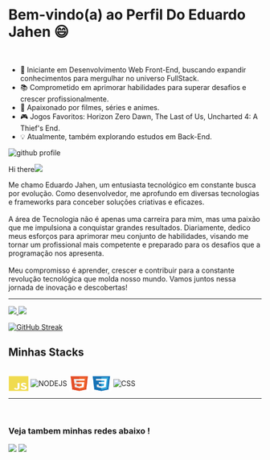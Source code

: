 <h1> Bem-vindo(a) ao Perfil Do Eduardo Jahen 😄 </h1> <br>
 
 



- 🚀 Iniciante em Desenvolvimento Web Front-End, buscando expandir conhecimentos para mergulhar no universo FullStack. <br>
- 📚 Comprometido em aprimorar habilidades para superar desafios e crescer profissionalmente. <br>
- 🎥 Apaixonado por filmes, séries e animes. <br>
- 🎮 Jogos Favoritos: Horizon Zero Dawn, The Last of Us, Uncharted 4: A Thief's End. <br>
- 💡 Atualmente, também explorando estudos em Back-End. <br>

![github profile](https://github.com/EduardoJahen/EduardoJahen/assets/140217272/2566f86e-38e7-4d4c-b923-349cbe10d4fa)


Hi there<img src="https://github.com/TheDudeThatCode/TheDudeThatCode/blob/master/Assets/Hi.gif" width="50px"> 

Me chamo Eduardo Jahen, um entusiasta tecnológico em constante busca por evolução. Como desenvolvedor, me aprofundo em diversas tecnologias e frameworks para conceber soluções criativas e eficazes.
<br> <br>
A área de Tecnologia não é apenas uma carreira para mim, mas uma paixão que me impulsiona a conquistar grandes resultados. Diariamente, dedico meus esforços para aprimorar meu conjunto de habilidades, visando me tornar um profissional mais competente e preparado para os desafios que a programação nos apresenta.
<br> <br>
Meu compromisso é aprender, crescer e contribuir para a constante revolução tecnológica que molda nosso mundo. Vamos juntos nessa jornada de inovação e descobertas!

<hr>

 <div>
   <a href="https://github.com/EduardoJahen">
   <img height="180em" src="https://github-readme-stats.vercel.app/api?username=EduardoJahen&show_icons=true&theme=radical&include_all_commits=true&count_private=true"/>
   <img height="180em" src="https://github-readme-stats.vercel.app/api/top-langs/?username=EduardoJahen&layout=compact&langs_count=6&theme=radical"/>
</div>
    
   
[![GitHub Streak](https://streak-stats.demolab.com?user=EduardoJahen&theme=radical&border_radius=0&locale=pt_BR)](https://git.io/streak-stats)
    
<h2>Minhas Stacks </h2>
<div style="display: inline_block"><br>
  <img align="center" alt="Js" height="30" width="40" src="https://raw.githubusercontent.com/devicons/devicon/master/icons/javascript/javascript-plain.svg">
  <img align="center" alt="NODEJS" height="30" width="40" src="https://cdn.jsdelivr.net/gh/devicons/devicon/icons/nodejs/nodejs-original.svg" />  
  <img align="center" alt="HTML" height="30" width="40" src="https://raw.githubusercontent.com/devicons/devicon/master/icons/html5/html5-original.svg">
  <img align="center" alt="CSS" height="30" width="40" src="https://raw.githubusercontent.com/devicons/devicon/master/icons/css3/css3-original.svg">
  <img align="center" alt="CSS" height="30" width="40" src="https://cdn.jsdelivr.net/gh/devicons/devicon/icons/csharp/csharp-original.svg" />
  <hr>
          
   
          
</div>
 
<br>
 
### Veja tambem minhas redes abaixo !
 
<div>
  <a href="https://instagram.com/duh_matosj" target="_blank"><img src="https://img.shields.io/badge/-Instagram-%23E4405F?style=for-the-badge&logo=instagram&logoColor=white" target="_blank"></a>
  <a href="https://www.linkedin.com/in/eduardo-jahen-dev" target="_blank"><img src="https://img.shields.io/badge/-LinkedIn-%230077B5?style=for-the-badge&logo=linkedin&logoColor=white" target="_blank"></a>
</div>


